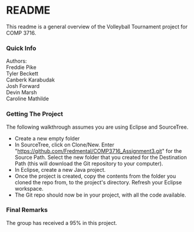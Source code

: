 # README #

This readme is a general overview of the Volleyball Tournament project for COMP 3716.

### Quick Info ###

Authors:   
Freddie Pike  
Tyler Beckett  
Canberk Karabudak  
Josh Forward  
Devin Marsh  
Caroline Mathilde  

### Getting The Project ###

The following walkthrough assumes you are using Eclipse and SourceTree.

* Create a new empty folder
* In SourceTree, click on Clone/New. Enter "https://github.com/Fredmental/COMP3716_Assignment3.git" for the Source Path. Select the new folder that you created for the Destination Path (this will download the Git repository to your computer).
* In Eclipse, create a new Java project.
* Once the project is created, copy the contents from the folder you cloned the repo from, to the project's directory. Refresh your Eclipse workspace.
* The Git repo should now be in your project, with all the code available.


### Final Remarks ###

The group has received a 95% in this project.
